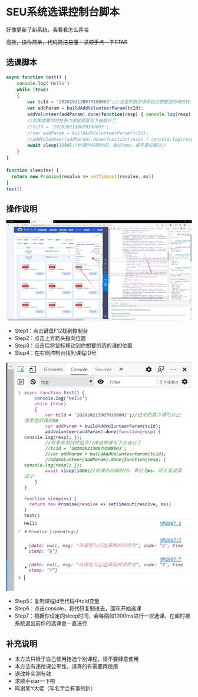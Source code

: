 # SEU系统选课控制台脚本

<font colot = red>好像更新了新系统，我看看怎么弄哈</font>

~~高效，操作简单，代码简洁易懂！求顺手点一下STAR~~

## 选课脚本

```javascript
async function test() {
    console.log('Hello')
    while (true)
    {
        var tcId = '202020213B07M108003';//这里的数字填写自己想要选的课的ID
        var addParam = buildAddVolunteerParam(tcId);
        addVolunteer(addParam).done(function(resp) { console.log(resp); });
        //如果需要同时抢多门课就顺着写下去就行了
		//tcId = '202020213B07M108003';
        //var addParam = buildAddVolunteerParam(tcId);
        //addVolunteer(addParam).done(function(resp) { console.log(resp); });
        await sleep(1000)//抢课的间隔时间，单位为ms，请不要设置过小
    }
}

function sleep(ms) {
  return new Promise(resolve => setTimeout(resolve, ms))
}
test()
```

## 操作说明

![avatar](https://github.com/lcy1317/SEUnewxk/blob/main/image-20210101203813977.png)

- Step1：点击键盘F12找到控制台
- Step2：点击上方箭头指向位置
- Step3：点击后将鼠标移动到你想要的选的课的位置
- Step4：在右侧控制台找到课程ID号

![avatar](https://github.com/lcy1317/SEUnewxk/blob/main/image-20210101204254466.png)

- Step5：复制课程id至代码中tcId变量
- Step6：点击console，将代码复制进去，回车开始选课
- Step7：根据你设定的sleep时间，会每隔如1000ms进行一次选课，在超时被系统退出前你的选课会一直进行

## 补充说明

- 本方法只限于自己使用抢选个别课程，请不要肆意使用
- 本方法有违抢课公平性，请真的有需要再使用
- 退改补实测有效
- 求顺手star一下啦
- 鸣谢某Y大佬（写名字会有事的趴）
